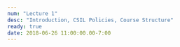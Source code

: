 ```yaml
---
num: "Lecture 1"
desc: "Introduction, CSIL Policies, Course Structure"
ready: true
date: 2018-06-26 11:00:00.00-7:00
---
```



